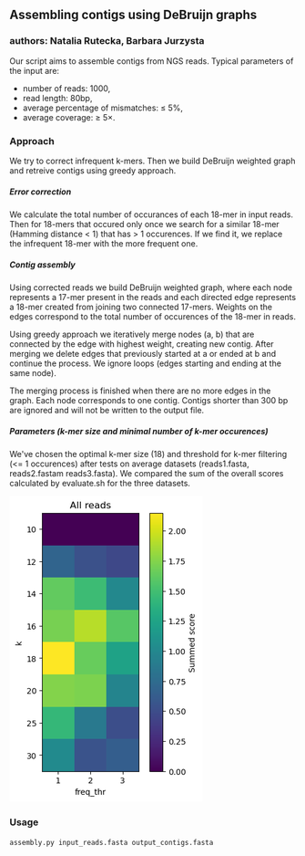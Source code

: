 ## Assembling contigs using DeBruijn graphs
### authors: Natalia Rutecka, Barbara Jurzysta
Our script aims to assemble contigs from NGS reads. Typical parameters of the input are:
- number of reads: 1000, 
- read length: 80bp,
- average percentage of mismatches: ≤ 5%, 
- average coverage: ≥ 5×.

### Approach
We try to correct infrequent k-mers. Then we build DeBruijn weighted graph and retreive contigs using greedy approach.  
##### Error correction
We calculate the total number of occurances of each 18-mer in input reads. Then for 18-mers that occured only once we search for a similar 18-mer (Hamming distance < 1) that has > 1 occurences. If we find it, we replace the infrequent 18-mer with the more frequent one.   
##### Contig assembly
Using corrected reads we build DeBruijn weighted graph, where each node represents a 17-mer present in the reads and each directed edge represents a 18-mer created from joining two connected 17-mers. Weights on the edges correspond to the total number of occurences of the 18-mer in reads. 

Using greedy approach we iteratively merge nodes (a, b) that are connected by the edge with highest weight, creating new contig. After merging we delete edges that previously started at a or ended at b and continue the process. We ignore loops (edges starting and ending at the same node). 

The merging process is finished when there are no more edges in the graph. Each node corresponds to one contig. Contigs shorter than 300 bp are ignored and will not be written to the output file. 
##### Parameters (k-mer size and minimal number of k-mer occurences)
We've chosen the optimal k-mer size (18) and threshold for k-mer filtering (<= 1 occurences) after tests on average datasets (reads1.fasta, reads2.fastam reads3.fasta). We compared the sum of the overall scores calculated by evaluate.sh for the three datasets. 

![plot](summed_scores.png)
### Usage
`assembly.py input_reads.fasta output_contigs.fasta` 
